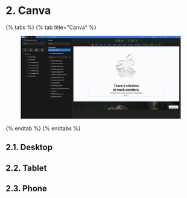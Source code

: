 # 2. Canva

{% tabs %}
{% tab title="Canva" %}
<figure><img src="../../../../.gitbook/assets/Agua_Apple_Demo.png" alt=""><figcaption></figcaption></figure>
{% endtab %}
{% endtabs %}



## 2.1. Desktop



## 2.2. Tablet



## 2.3. Phone

